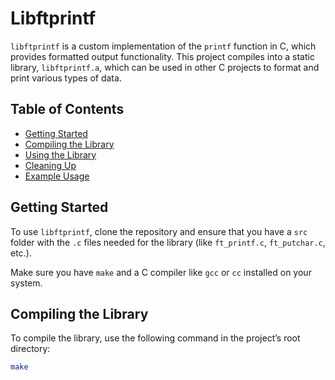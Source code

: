 # Libftprintf

`libftprintf` is a custom implementation of the `printf` function in C, which provides formatted output functionality. This project compiles into a static library, `libftprintf.a`, which can be used in other C projects to format and print various types of data.

## Table of Contents
- [Getting Started](#getting-started)
- [Compiling the Library](#compiling-the-library)
- [Using the Library](#using-the-library)
- [Cleaning Up](#cleaning-up)
- [Example Usage](#example-usage)

## Getting Started

To use `libftprintf`, clone the repository and ensure that you have a `src` folder with the `.c` files needed for the library (like `ft_printf.c`, `ft_putchar.c`, etc.). 

Make sure you have `make` and a C compiler like `gcc` or `cc` installed on your system.

## Compiling the Library

To compile the library, use the following command in the project’s root directory:

```bash
make
